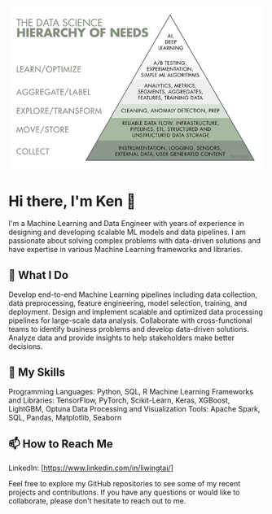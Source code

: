 ![ML and Data Development](https://github.com/kennylids/kennylids/blob/main/DS%20pyramid.png)

# Hi there, I'm Ken 👋
I'm a Machine Learning and Data Engineer with years of experience in designing and developing scalable ML models and data pipelines. I am passionate about solving complex problems with data-driven solutions and have expertise in various Machine Learning frameworks and libraries.

## 🔭 What I Do
Develop end-to-end Machine Learning pipelines including data collection, data preprocessing, feature engineering, model selection, training, and deployment.
Design and implement scalable and optimized data processing pipelines for large-scale data analysis.
Collaborate with cross-functional teams to identify business problems and develop data-driven solutions.
Analyze data and provide insights to help stakeholders make better decisions.
## 🌱 My Skills
Programming Languages: Python, SQL, R
Machine Learning Frameworks and Libraries: TensorFlow, PyTorch, Scikit-Learn, Keras, XGBoost, LightGBM, Optuna
Data Processing and Visualization Tools: Apache Spark, SQL, Pandas, Matplotlib, Seaborn
## 📫 How to Reach Me
LinkedIn: [https://www.linkedin.com/in/liwingtai/]

Feel free to explore my GitHub repositories to see some of my recent projects and contributions. If you have any questions or would like to collaborate, please don't hesitate to reach out to me.
